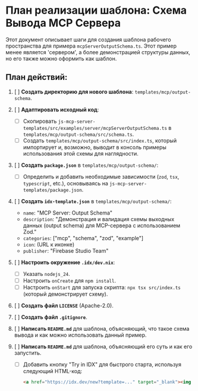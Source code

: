 # План реализации шаблона: Схема Вывода MCP Сервера

Этот документ описывает шаги для создания шаблона рабочего пространства для примера `mcpServerOutputSchema.ts`. Этот пример менее является 'сервером', а более демонстрацией структуры данных, но его также можно оформить как шаблон.

## План действий:

1.  [ ] **Создать директорию для нового шаблона**: `templates/mcp/output-schema`.
2.  [ ] **Адаптировать исходный код**:
    *   [ ] Скопировать `js-mcp-server-templates/src/examples/server/mcpServerOutputSchema.ts` в `templates/mcp/output-schema/src/schema.ts`.
    *   [ ] Создать `templates/mcp/output-schema/src/index.ts`, который импортирует и, возможно, выводит в консоль примеры использования этой схемы для наглядности.
3.  [ ] **Создать `package.json`** в `templates/mcp/output-schema/`:
    *   [ ] Определить и добавить необходимые зависимости (`zod`, `tsx`, `typescript`, etc.), основываясь на `js-mcp-server-templates/package.json`.
4.  [ ] **Создать `idx-template.json`** в `templates/mcp/output-schema/`:
    *   `name`: "MCP Server: Output Schema"
    *   `description`: "Демонстрация и валидация схемы выходных данных (output schema) для MCP-сервера с использованием Zod."
    *   `categories`: ["mcp", "schema", "zod", "example"]
    *   `icon`: (URL к иконке)
    *   `publisher`: "Firebase Studio Team"
5.  [ ] **Настроить окружение `.idx/dev.nix`**:
    *   [ ] Указать `nodejs_24`.
    *   [ ] Настроить `onCreate` для `npm install`.
    *   [ ] Настроить `onStart` для запуска скрипта: `npx tsx src/index.ts` (который демонстрирует схему).
6.  [ ] **Создать файл `LICENSE`** (Apache-2.0).
7.  [ ] **Создать файл `.gitignore`**.
8.  [ ] **Написать `README.md`** для шаблона, объясняющий, что такое схема вывода и как можно использовать данный пример.

8.  [ ] **Написать `README.md`** для шаблона, объясняющий его суть и как его запустить.
    *   [ ] Добавить кнопку "Try in IDX" для быстрого старта, используя следующий HTML-код:
        ```html
        <a href="https://idx.dev/new?template=..." target="_blank"><img src="https://idx.dev/btn/open_in_idx_dark.svg" alt="Open in IDX" /></a>
        ```
